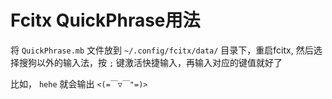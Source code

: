 # Fcitx QuickPhrase用法

将 `QuickPhrase.mb` 文件放到 `~/.config/fcitx/data/` 目录下，重启fcitx, 然后选择搜狗以外的输入法，按 `;` 键激活快捷输入，再输入对应的键值就好了

比如， `hehe` 就会输出 `<(=￣▽￣"=)>`

